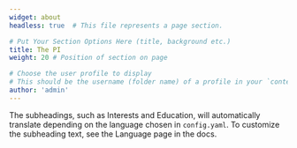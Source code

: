 ```yaml
---
widget: about
headless: true  # This file represents a page section.

# Put Your Section Options Here (title, background etc.)
title: The PI
weight: 20 # Position of section on page

# Choose the user profile to display
# This should be the username (folder name) of a profile in your `content/authors/` folder.
author: 'admin'
---
```


The subheadings, such as Interests and Education, will automatically translate depending on the language chosen in `config.yaml`. To customize the subheading text, see the Language page in the docs.

